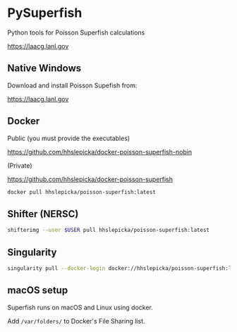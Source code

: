 # PySuperfish
Python tools for Poisson Superfish calculations

https://laacg.lanl.gov

## Native Windows

Download and install Poisson Supefish from:

https://laacg.lanl.gov

## Docker 

Public (you must provide the executables)

https://github.com/hhslepicka/docker-poisson-superfish-nobin

(Private)

https://github.com/hhslepicka/docker-poisson-superfish

```bash
docker pull hhslepicka/poisson-superfish:latest
```

## Shifter (NERSC)

```bash
shifterimg --user $USER pull hhslepicka/poisson-superfish:latest
```


## Singularity

```bash
singularity pull --docker-login docker://hhslepicka/poisson-superfish:latest
```

## macOS setup

Superfish runs on macOS and Linux using docker.

Add `/var/folders/` to Docker's File Sharing list. 

